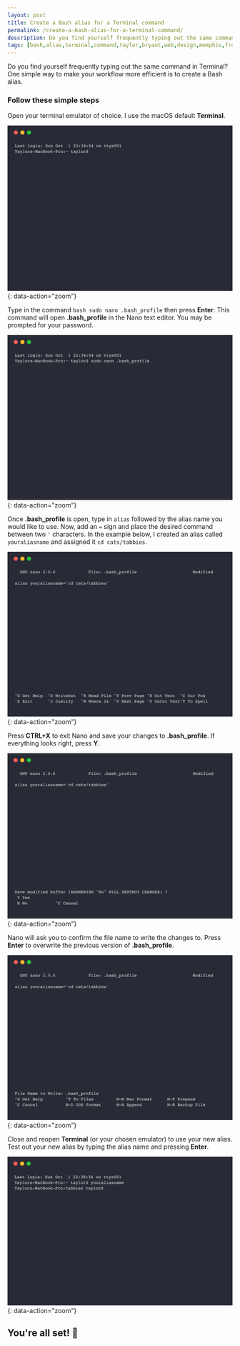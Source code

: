 ```yaml
---
layout: post
title: Create a Bash alias for a Terminal command
permalink: /create-a-bash-alias-for-a-terminal-command/
description: Do you find yourself frequently typing out the same command in Terminal? One simple way to make your workflow more efficient is to create a Bash alias.
tags: [bash,alias,terminal,command,taylor,bryant,web,design,memphis,front-end,developer]
---
```


Do you find yourself frequently typing out the same command in Terminal? One simple way to make your workflow more efficient is to create a Bash alias.

### Follow these simple steps
Open your terminal emulator of choice. I use the macOS default **Terminal**.

![Step 1](/assets/img/create-a-bash-alias-for-a-terminal-command/step-1.png){: data-action="zoom"}

Type in the command `bash sudo nano .bash_profile` then press **Enter**. This command will open **.bash_profile** in the Nano text editor. You may be prompted for your password.

![Step 2](/assets/img/create-a-bash-alias-for-a-terminal-command/step-2.png){: data-action="zoom"}

Once **.bash_profile** is open, type in `alias` followed by the alias name you would like to use. Now, add an `=` sign and place the desired command between two `'` characters. In the example below, I created an alias called `youraliasname` and assigned it `cd cats/tabbies`.

![Step 3](/assets/img/create-a-bash-alias-for-a-terminal-command/step-3.png){: data-action="zoom"}

Press **CTRL+X** to exit Nano and save your changes to **.bash_profile**. If everything looks right, press **Y**.

![Step 4](/assets/img/create-a-bash-alias-for-a-terminal-command/step-4.png){: data-action="zoom"}

Nano will ask you to confirm the file name to write the changes to. Press **Enter** to overwrite the previous version of **.bash_profile**.

![Step 5](/assets/img/create-a-bash-alias-for-a-terminal-command/step-5.png){: data-action="zoom"}

Close and reopen **Terminal** (or your chosen emulator) to use your new alias. Test out your new alias by typing the alias name and pressing **Enter**.

![Step 6](/assets/img/create-a-bash-alias-for-a-terminal-command/step-6.png){: data-action="zoom"}

## You're all set! 🚀
